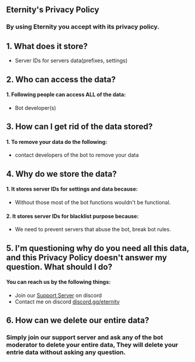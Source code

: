 ## **Eternity's Privacy Policy**
### By using Eternity you accept with its privacy policy.

## 1. What does it store?

 - Server IDs for servers data(prefixes, settings)

## 2. Who can access the data?

 #### 1. Following people can access ALL of the data:
 -  Bot developer(s)

## 3. How can I get rid of the data stored? 

#### 1. To remove your data do the following:
- contact developers of the bot to remove your data


## 4. Why do we store the data?

#### 1. It stores server IDs for settings and data because:
- Without those most of the bot functions wouldn't be functional.

#### 2. It stores server IDs for blacklist purpose because:
- We need to prevent servers that abuse the bot, break bot rules.


## 5. I'm questioning why do you need all this data, and this Privacy Policy doesn't answer my question. What should I do?

#### You can reach us by the following things:
- Join our [Support Server](https://dsc.gg/infinityhq) on discord
- Contact me on discord [discord.gg/eternity](https://dsc.gg/infinityhq)

## 6. How can we delete our entire data?

### Simply join our support server and ask any of the bot moderator to delete your entire data, They will delete your entrie data without asking any question.
